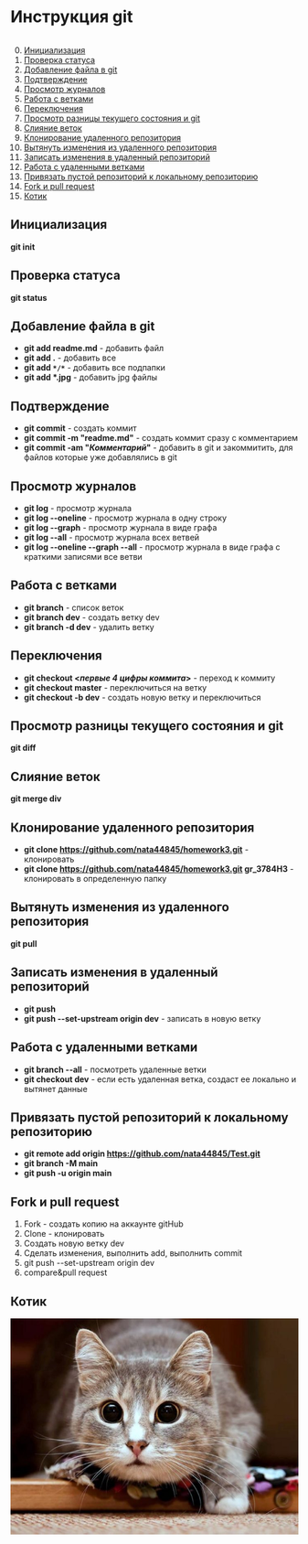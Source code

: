 # Инструкция git
```
```

0. [Инициализация](#инициализация)
1. [Проверка статуса](#проверка-статуса)
2. [Добавление файла в git](#добавление-файла-в-git)
3. [Подтверждение](#подтверждение)
4. [Просмотр журналов](#просмотр-журналов)
5. [Работа с ветками](#работа-с-ветками)
6. [Переключения](#переключения)
7. [Просмотр разницы текущего состояния и git](#просмотр-разницы-текущего-состояния-и-git)
8. [Слияние веток](#слияние-веток)
9. [Клонирование удаленного репозитория](#клонирование-удаленного-репозитория)
10. [Вытянуть изменения из удаленного репозитория](#вытянуть-изменения-из-удаленного-репозитория)
11. [Записать изменения в удаленный репозиторий](#записать-изменения-в-удаленный-репозиторий)
12. [Работа с удаленными ветками](#работа-с-удаленными-ветками)
13. [Привязать пустой репозиторий к локальному репозиторию](#привязать-пустой-репозиторий-к-локальному-репозиторию)
14. [Fork и pull request](#fork-и-pull-request)
15. [Котик](#котик)

## Инициализация

**git init**

## Проверка статуса

**git status**

## Добавление файла в git

* **git add readme.md** - добавить файл
* **git add .**  - добавить все
* __git add `*/*`__ - добавить все подпапки
* __git add *.jpg__ - добавить jpg файлы

## Подтверждение

* **git commit** - создать коммит
* **git commit -m "readme.md"** - создать коммит сразу с комментарием
* **git commit -am "_Комментарий_"** - добавить в git и закоммитить, для файлов которые уже добавлялись в git

## Просмотр журналов

* **git log** - просмотр журнала
* **git log --oneline** - просмотр журнала в одну строку
* **git log --graph** - просмотр журнала в виде графа
* **git log --all** - просмотр журнала всех ветвей
* **git log --oneline --graph --all** - просмотр журнала в виде графа с краткими записями все ветви

## Работа с ветками

* **git branch** - список веток
* **git branch dev** - создать ветку dev
* **git branch -d dev** - удалить ветку  

## Переключения

* **git checkout <_первые 4 цифры коммита_>** - переход к коммиту
* **git checkout master** - переключиться на ветку
* **git checkout -b dev** - создать новую ветку и переключиться

## Просмотр разницы текущего состояния и git

**git diff**

## Слияние веток

**git merge div**

## Клонирование удаленного репозитория

* **git clone https://github.com/nata44845/homework3.git** - клонировать
* **git clone https://github.com/nata44845/homework3.git gr_3784H3** - клонировать в определенную папку

## Вытянуть изменения из удаленного репозитория

**git pull**

## Записать изменения в удаленный репозиторий

* **git push**
* **git push --set-upstream origin dev** - записать в новую ветку 

## Работа с удаленными ветками

* **git branch --all** - посмотреть удаленные ветки
* **git checkout dev** - если есть удаленная ветка, создаст ее локально и вытянет данные

## Привязать пустой репозиторий к локальному репозиторию

* **git remote add origin https://github.com/nata44845/Test.git**
* **git branch -M main**
* **git push -u origin main**

## Fork и pull request

1. Fork - создать копию на аккаунте gitHub
2. Clone - клонировать
3. Создать новую ветку dev
4. Сделать изменения, выполнить add, выполнить commit
5. git push --set-upstream origin dev
6. compare&pull request

## Котик

![Котик](1.jpg)
